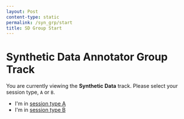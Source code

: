 ```yaml
---
layout: Post
content-type: static
permalink: /syn_grp/start
title: SD Group Start
---
```


# Synthetic Data Annotator Group Track

You are currently viewing the **Synthetic Data** track. Please select your session type, `A` or `B`.

- I'm in [session type A](/syn_grp/start/a/0_start)
- I'm in [session type B](/syn_grp/start/b/0_start)
